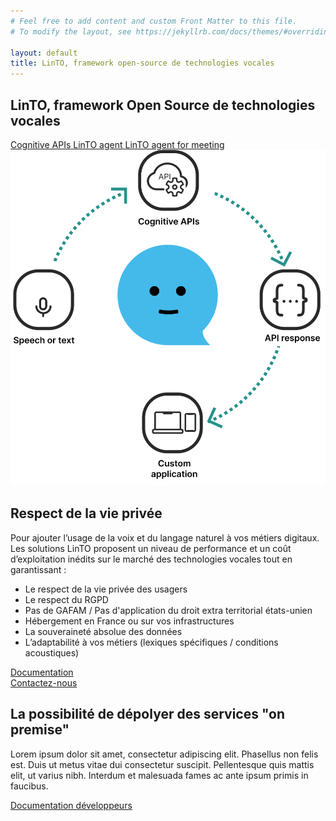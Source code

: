 ```yaml
---
# Feel free to add content and custom Front Matter to this file.
# To modify the layout, see https://jekyllrb.com/docs/themes/#overriding-theme-defaults

layout: default
title: LinTO, framework open-source de technologies vocales
---
```

<div id="body" class="flex col">
  <section id="homepage-top">
    <div class="container flex row">
      <div class="flex col flex2 padding-20">
        <h1 class="big-title">LinTO, <strong class="green">framework Open Source</strong> de technologies vocales</h1>
        <div class="flex col homepage-links-container">
          <a href="/produits/cognitive-apis.html" class="homepage-link flex row align-center apis">
            <span class="icon apis"></span>
            <span class="label">Cognitive APIs</span>
          </a>
          <a href="/produits/linto-agent.html" class="homepage-link flex row align-center linto">
            <span class="icon linto"></span>
            <span class="label">LinTO agent</span>
          </a>
          <a href="/produits/linto-for-meeting.html" class="homepage-link flex row align-center meeting">
            <span class="icon meeting"></span>
            <span class="label">LinTO agent for meeting</span>
          </a>
        </div>
      </div>
      <div class="flex row flex1 justify-center align-center padding-20">
        <img src="/assets/img/illustration-homepage-01.svg" class="homepage-illustration" >
      </div>
    </div>
  </section>
  <section id="homepage-privacy">
    <div class="container">
      <h2 class="big-title centered">Respect de la <strong class="white">vie privée</strong></h2>
      <p>Pour ajouter l’usage de la voix et du langage naturel à vos métiers digitaux. Les solutions LinTO proposent un niveau de performance et un coût d’exploitation inédits sur le marché des technologies vocales tout en garantissant :</p>
      <div class="flex row align-center">
        <div class="flex col flex2 content-white-80 padding-20">
          <ul>
            <li>Le respect de la vie privée des usagers </li>
            <li>Le respect du RGPD </li>
            <li>Pas de GAFAM / Pas d'application du droit extra territorial états-unien </li>
            <li>Hébergement en France ou sur vos infrastructures </li>
            <li>La souveraineté absolue des données </li>
            <li>L’adaptabilité à vos métiers (lexiques spécifiques / conditions acoustiques) </li>
          </ul>
        </div>
        <div class="flex col flex1 justify-center padding-20">
          <div class="flex row justify-center btn-cta-container">
            <a class="btn-cta blue" href="#">Documentation</a>
          </div>
          <div class="flex row justify-center btn-cta-container">
            <a class="btn-cta dark" href="#">Contactez-nous</a>
          </div>
        </div>
      </div>
    </div>
  </section>
  <section>
    <div class="container">
      <h2 class="big-title">La possibilité de dépolyer des services <strong class="green">"on premise"</strong></h2>
      <p>Lorem ipsum dolor sit amet, consectetur adipiscing elit. Phasellus non felis est. Duis ut metus vitae dui consectetur suscipit. Pellentesque quis mattis elit, ut varius nibh. Interdum et malesuada fames ac ante ipsum primis in faucibus. </p>
    </div>
    <div class="flex row justify-center btn-cta-container">
      <a class="btn-cta blue" href="#">Documentation développeurs</a>
    </div>
  </section>
</div>